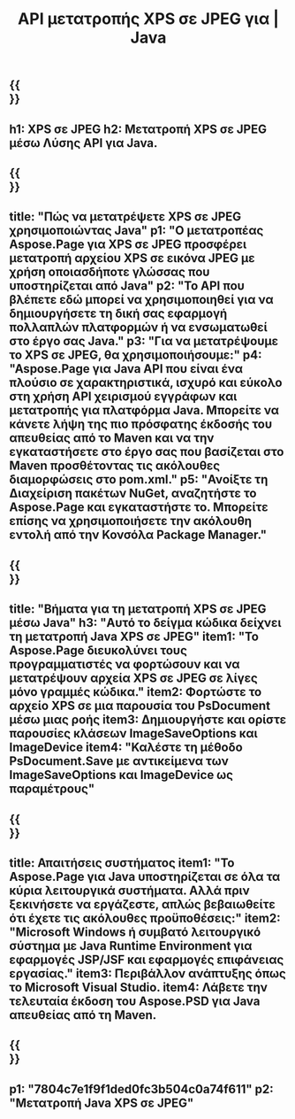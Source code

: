 ﻿---
translation: true
template: /_templates/_conversion-child-java.md
title: API μετατροπής XPS σε JPEG για | Java
url: /java/conversion/xps-to-jpeg/
description: Δείγμα κώδικα μετατροπής Java για μορφή XPS σε αρχείο JPEG. Χρησιμοποιήστε αυτό το παράδειγμα κώδικα για να μετατρέψετε XPS σε JPEG σε οποιαδήποτε εφαρμογή που βασίζεται σε Web ή Desktop Java.
informat: XPS
outformat: JPEG
otherformats: EPS PS
---

{{<section banner>}}
---
h1: XPS σε JPEG
h2: Μετατροπή XPS σε JPEG μέσω Λύσης API για Java.
---

{{<section overview>}}
---
title: "Πώς να μετατρέψετε XPS σε JPEG χρησιμοποιώντας Java"
p1: "Ο μετατροπέας Aspose.Page για XPS σε JPEG προσφέρει μετατροπή αρχείου XPS σε εικόνα JPEG με χρήση οποιασδήποτε γλώσσας που υποστηρίζεται από Java"
p2: "Το API που βλέπετε εδώ μπορεί να χρησιμοποιηθεί για να δημιουργήσετε τη δική σας εφαρμογή πολλαπλών πλατφορμών ή να ενσωματωθεί στο έργο σας Java."
p3: "Για να μετατρέψουμε το XPS σε JPEG, θα χρησιμοποιήσουμε:"
p4: "Aspose.Page για Java API που είναι ένα πλούσιο σε χαρακτηριστικά, ισχυρό και εύκολο στη χρήση API χειρισμού εγγράφων και μετατροπής για πλατφόρμα Java. Μπορείτε να κάνετε λήψη της πιο πρόσφατης έκδοσής του απευθείας από το Maven και να την εγκαταστήσετε στο έργο σας που βασίζεται στο Maven προσθέτοντας τις ακόλουθες διαμορφώσεις στο pom.xml."
p5: "Ανοίξτε τη Διαχείριση πακέτων NuGet, αναζητήστε το Aspose.Page και εγκαταστήστε το. Μπορείτε επίσης να χρησιμοποιήσετε την ακόλουθη εντολή από την Κονσόλα Package Manager."
---

{{<section feature1>}}
---
title: "Βήματα για τη μετατροπή XPS σε JPEG μέσω Java"
h3: "Αυτό το δείγμα κώδικα δείχνει τη μετατροπή Java XPS σε JPEG"
item1: "Το Aspose.Page διευκολύνει τους προγραμματιστές να φορτώσουν και να μετατρέψουν αρχεία XPS σε JPEG σε λίγες μόνο γραμμές κώδικα."
item2: Φορτώστε το αρχείο XPS σε μια παρουσία του PsDocument μέσω μιας ροής
item3: Δημιουργήστε και ορίστε παρουσίες κλάσεων ImageSaveOptions και ImageDevice
item4: "Καλέστε τη μέθοδο PsDocument.Save με αντικείμενα των ImageSaveOptions και ImageDevice ως παραμέτρους"
---

{{<section feature2>}}
---
title: Απαιτήσεις συστήματος
item1: "Το Aspose.Page για Java υποστηρίζεται σε όλα τα κύρια λειτουργικά συστήματα. Αλλά πριν ξεκινήσετε να εργάζεστε, απλώς βεβαιωθείτε ότι έχετε τις ακόλουθες προϋποθέσεις:"
item2: "Microsoft Windows ή συμβατό λειτουργικό σύστημα με Java Runtime Environment για εφαρμογές JSP/JSF και εφαρμογές επιφάνειας εργασίας."
item3: Περιβάλλον ανάπτυξης όπως το Microsoft Visual Studio.
item4: Λάβετε την τελευταία έκδοση του Aspose.PSD για Java απευθείας από τη Maven.
---

{{<section gist>}}
---
p1: "7804c7e1f9f1ded0fc3b504c0a74f611"
p2: "Μετατροπή Java XPS σε JPEG"
---
